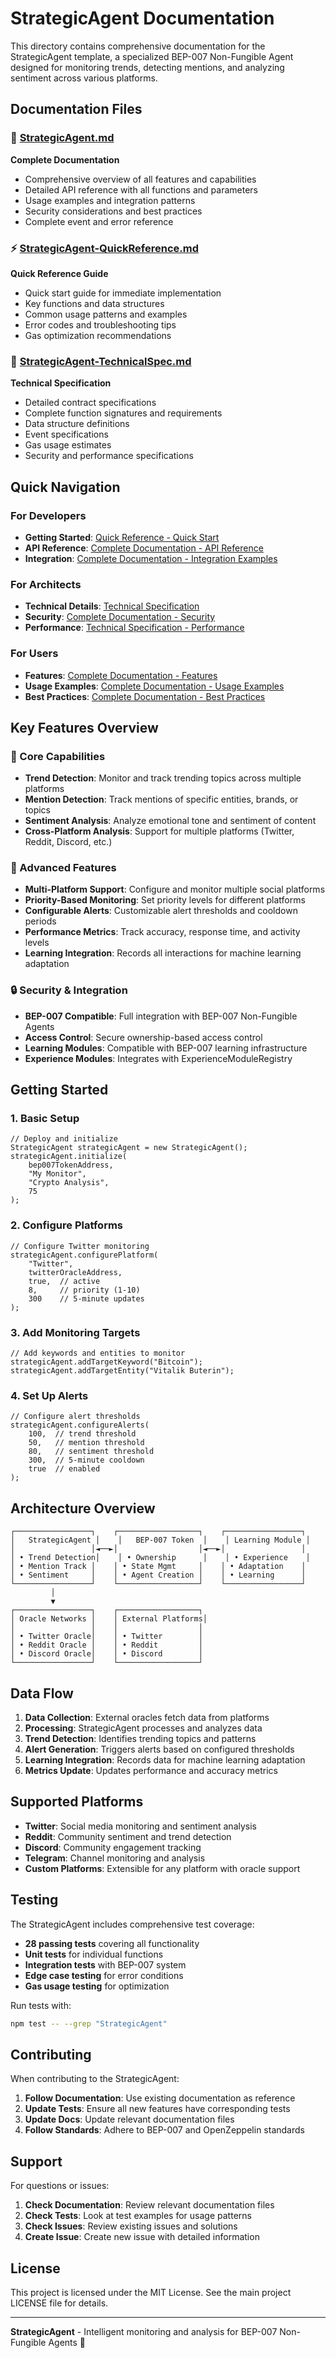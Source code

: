 # StrategicAgent Documentation

This directory contains comprehensive documentation for the StrategicAgent template, a specialized BEP-007 Non-Fungible Agent designed for monitoring trends, detecting mentions, and analyzing sentiment across various platforms.

## Documentation Files

### 📖 [StrategicAgent.md](./StrategicAgent.md)
**Complete Documentation**
- Comprehensive overview of all features and capabilities
- Detailed API reference with all functions and parameters
- Usage examples and integration patterns
- Security considerations and best practices
- Complete event and error reference

### ⚡ [StrategicAgent-QuickReference.md](./StrategicAgent-QuickReference.md)
**Quick Reference Guide**
- Quick start guide for immediate implementation
- Key functions and data structures
- Common usage patterns and examples
- Error codes and troubleshooting tips
- Gas optimization recommendations

### 🔧 [StrategicAgent-TechnicalSpec.md](./StrategicAgent-TechnicalSpec.md)
**Technical Specification**
- Detailed contract specifications
- Complete function signatures and requirements
- Data structure definitions
- Event specifications
- Gas usage estimates
- Security and performance specifications

## Quick Navigation

### For Developers
- **Getting Started**: [Quick Reference - Quick Start](./StrategicAgent-QuickReference.md#quick-start)
- **API Reference**: [Complete Documentation - API Reference](./StrategicAgent.md#api-reference)
- **Integration**: [Complete Documentation - Integration Examples](./StrategicAgent.md#integration-examples)

### For Architects
- **Technical Details**: [Technical Specification](./StrategicAgent-TechnicalSpec.md)
- **Security**: [Complete Documentation - Security](./StrategicAgent.md#security)
- **Performance**: [Technical Specification - Performance](./StrategicAgent-TechnicalSpec.md#performance-specifications)

### For Users
- **Features**: [Complete Documentation - Features](./StrategicAgent.md#features)
- **Usage Examples**: [Complete Documentation - Usage Examples](./StrategicAgent.md#usage-examples)
- **Best Practices**: [Complete Documentation - Best Practices](./StrategicAgent.md#best-practices)

## Key Features Overview

### 🎯 Core Capabilities
- **Trend Detection**: Monitor and track trending topics across multiple platforms
- **Mention Detection**: Track mentions of specific entities, brands, or topics
- **Sentiment Analysis**: Analyze emotional tone and sentiment of content
- **Cross-Platform Analysis**: Support for multiple platforms (Twitter, Reddit, Discord, etc.)

### 🔧 Advanced Features
- **Multi-Platform Support**: Configure and monitor multiple social platforms
- **Priority-Based Monitoring**: Set priority levels for different platforms
- **Configurable Alerts**: Customizable alert thresholds and cooldown periods
- **Performance Metrics**: Track accuracy, response time, and activity levels
- **Learning Integration**: Records all interactions for machine learning adaptation

### 🔒 Security & Integration
- **BEP-007 Compatible**: Full integration with BEP-007 Non-Fungible Agents
- **Access Control**: Secure ownership-based access control
- **Learning Modules**: Compatible with BEP-007 learning infrastructure
- **Experience Modules**: Integrates with ExperienceModuleRegistry

## Getting Started

### 1. Basic Setup
```solidity
// Deploy and initialize
StrategicAgent strategicAgent = new StrategicAgent();
strategicAgent.initialize(
    bep007TokenAddress,
    "My Monitor",
    "Crypto Analysis",
    75
);
```

### 2. Configure Platforms
```solidity
// Configure Twitter monitoring
strategicAgent.configurePlatform(
    "Twitter",
    twitterOracleAddress,
    true,  // active
    8,     // priority (1-10)
    300    // 5-minute updates
);
```

### 3. Add Monitoring Targets
```solidity
// Add keywords and entities to monitor
strategicAgent.addTargetKeyword("Bitcoin");
strategicAgent.addTargetEntity("Vitalik Buterin");
```

### 4. Set Up Alerts
```solidity
// Configure alert thresholds
strategicAgent.configureAlerts(
    100,  // trend threshold
    50,   // mention threshold
    80,   // sentiment threshold
    300,  // 5-minute cooldown
    true  // enabled
);
```

## Architecture Overview

```
┌─────────────────┐    ┌──────────────────┐    ┌─────────────────┐
│   StrategicAgent │    │   BEP-007 Token  │    │ Learning Module │
│                 │◄──►│                  │◄──►│                 │
│ • Trend Detection│    │ • Ownership      │    │ • Experience    │
│ • Mention Track │    │ • State Mgmt     │    │ • Adaptation    │
│ • Sentiment     │    │ • Agent Creation │    │ • Learning      │
└─────────────────┘    └──────────────────┘    └─────────────────┘
         │
         ▼
┌─────────────────┐    ┌──────────────────┐
│ Oracle Networks │    │ External Platforms│
│                 │    │                  │
│ • Twitter Oracle│    │ • Twitter        │
│ • Reddit Oracle │    │ • Reddit         │
│ • Discord Oracle│    │ • Discord        │
└─────────────────┘    └──────────────────┘
```

## Data Flow

1. **Data Collection**: External oracles fetch data from platforms
2. **Processing**: StrategicAgent processes and analyzes data
3. **Trend Detection**: Identifies trending topics and patterns
4. **Alert Generation**: Triggers alerts based on configured thresholds
5. **Learning Integration**: Records data for machine learning adaptation
6. **Metrics Update**: Updates performance and accuracy metrics

## Supported Platforms

- **Twitter**: Social media monitoring and sentiment analysis
- **Reddit**: Community sentiment and trend detection
- **Discord**: Community engagement tracking
- **Telegram**: Channel monitoring and analysis
- **Custom Platforms**: Extensible for any platform with oracle support

## Testing

The StrategicAgent includes comprehensive test coverage:

- **28 passing tests** covering all functionality
- **Unit tests** for individual functions
- **Integration tests** with BEP-007 system
- **Edge case testing** for error conditions
- **Gas usage testing** for optimization

Run tests with:
```bash
npm test -- --grep "StrategicAgent"
```

## Contributing

When contributing to the StrategicAgent:

1. **Follow Documentation**: Use existing documentation as reference
2. **Update Tests**: Ensure all new features have corresponding tests
3. **Update Docs**: Update relevant documentation files
4. **Follow Standards**: Adhere to BEP-007 and OpenZeppelin standards

## Support

For questions or issues:

1. **Check Documentation**: Review relevant documentation files
2. **Check Tests**: Look at test examples for usage patterns
3. **Check Issues**: Review existing issues and solutions
4. **Create Issue**: Create new issue with detailed information

## License

This project is licensed under the MIT License. See the main project LICENSE file for details.

---

**StrategicAgent** - Intelligent monitoring and analysis for BEP-007 Non-Fungible Agents 🚀
